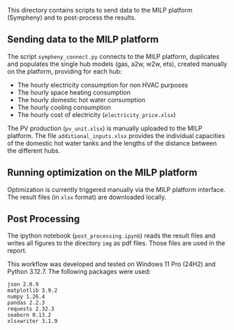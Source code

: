 This directory contains scripts to send data to the MILP platform (Sympheny) and to post-process the results.

## Sending data to the MILP platform

The script `sympheny_connect.py` connects to the MILP platform, duplicates and populates the single hub models (gas, a2w, w2w, ets), created manually on the platform, providing for each hub:
- The hourly electricity consumption for non HVAC purposes
- The hourly space heating consumption
- The hourly domestic hot water consumption
- The hourly cooling consumption
- The hourly cost of electricity (`electricity_price.xlsx`)

The PV production (`pv_unit.xlsx`) is manually uploaded to the MILP platform.
The file `additional_inputs.xlsx` provides the individual capacities of the domestic hot water tanks and the lengths of the distance between the different hubs.

## Running optimization on the MILP platform

Optimization is currently triggered manually via the MILP platform interface. 
The result files (in `xlsx` format) are downloaded locally.

## Post Processing

The ipython notebook (`post_processing.ipynb`) reads the result files and writes all figures to the directory `img` as pdf files. Those files are used in the report.

This workflow was developed and tested on Windows 11 Pro (24H2) and Python 3.12.7. The following packages were used:
```
json 2.0.9
matplotlib 3.9.2
numpy 1.26.4
pandas 2.2.3
requests 2.32.3
seaborn 0.13.2
xlsxwriter 3.1.9
```